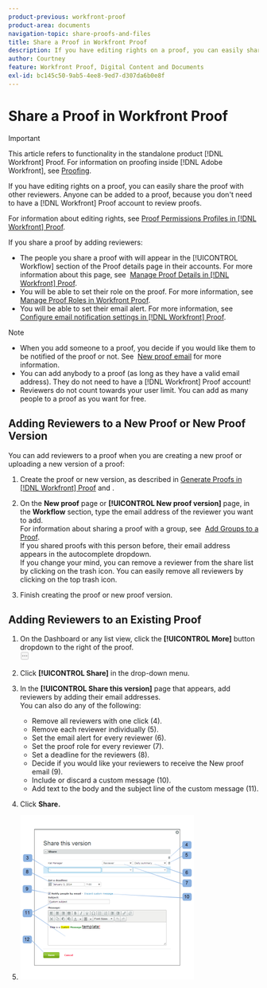 ```yaml
---
product-previous: workfront-proof
product-area: documents
navigation-topic: share-proofs-and-files
title: Share a Proof in Workfront Proof
description: If you have editing rights on a proof, you can easily share the proof with other reviewers. Anyone can be added to a proof, because you don't need to have a [!DNL Workfront] Proof account to review proofs.
author: Courtney
feature: Workfront Proof, Digital Content and Documents
exl-id: bc145c50-9ab5-4ee8-9ed7-d307da6b0e8f
---
```

# Share a Proof in Workfront Proof

>[!IMPORTANT]
>
>This article refers to functionality in the standalone product [!DNL Workfront] Proof. For information on proofing inside [!DNL Adobe Workfront], see [Proofing](../../../review-and-approve-work/proofing/proofing.md).

If you have editing rights on a proof, you can easily share the proof with other reviewers. Anyone can be added to a proof, because you don't need to have a [!DNL Workfront] Proof account to review proofs.

For information about editing rights, see [Proof Permissions Profiles in [!DNL Workfront] Proof](../../../workfront-proof/wp-acct-admin/account-settings/proof-perm-profiles-in-wp.md).

If you share a proof by adding reviewers:

* The people you share a proof with will appear in the [!UICONTROL Workflow] section of the Proof details page in their accounts. For more information about this page, see&nbsp; [Manage Proof Details in [!DNL Workfront] Proof](../../../workfront-proof/wp-work-proofsfiles/manage-your-work/manage-proof-details.md).
* You will be able to set their role on the proof. For more information, see [Manage Proof Roles in Workfront Proof](../../../workfront-proof/wp-work-proofsfiles/share-proofs-and-files/manage-proof-roles.md).
* You will be able to set their email alert. For more information, see&nbsp; [Configure email notification settings in [!DNL Workfront] Proof](../../../workfront-proof/wp-emailsntfctns/email-alerts/config-email-notification-settings-wp.md).

>[!NOTE]
>
>* When you add someone to a proof, you decide if you would like them to be notified of the proof or not. See&nbsp; [New proof email](../../../workfront-proof/wp-emailsntfctns/proof-notifications-and-reminders/new-proof-email.md) for more information.
>* You can add anybody to a proof (as long as they have a valid email address). They do not need to have a [!DNL Workfront] Proof account!
>* Reviewers do not count towards your user limit. You can add as many people to a proof as you want for free.
>



## Adding Reviewers to a New Proof or New Proof Version

You can add reviewers to a proof when you are creating a new proof or uploading a new version of a proof:

1. Create the proof or new version, as described in [Generate Proofs in [!DNL Workfront] Proof](../../../workfront-proof/wp-work-proofsfiles/create-proofs-and-files/generate-proofs.md) and .
1. On the **New proof**&nbsp;page or **[!UICONTROL New proof version]** page, in the **Workflow** section, type the email address of the reviewer you want to add.\
   For information about sharing a proof with a group, see&nbsp; [Add Groups to a Proof](../../../workfront-proof/wp-mnguserscontacts/groups/add-groups.md).\
   If you shared proofs with this person before, their email address appears in the autocomplete dropdown.\
   If you change your mind, you can remove a reviewer from the share list by clicking on the trash icon. You can easily remove all reviewers by clicking on the top trash icon.

1. Finish creating the proof or new proof version.

## Adding Reviewers to an Existing Proof

1. On the Dashboard or any list view, click the **[!UICONTROL More]** button dropdown to the right of the proof.\
   ![](assets/more-button-small.png)

1. Click **[!UICONTROL Share]** in the drop-down menu.
1. In the **[!UICONTROL Share this version]** page that appears, add reviewers by adding their email addresses.\
   You can also do any of the following:

   * Remove all reviewers with one click (4).
   * Remove each reviewer individually (5).
   * Set the email alert for every reviewer (6).
   * Set the proof role for every reviewer (7).
   * Set a deadline for the reviewers (8).
   * Decide if you would like your reviewers to receive the New proof email (9).
   * Include or discard a custom message (10).
   * Add text to the body and the subject line of the custom message (11).

1. Click **Share.**
1. ![Share_this_version_page.png](assets/share-this-version-page-350x330.png)

&nbsp;

